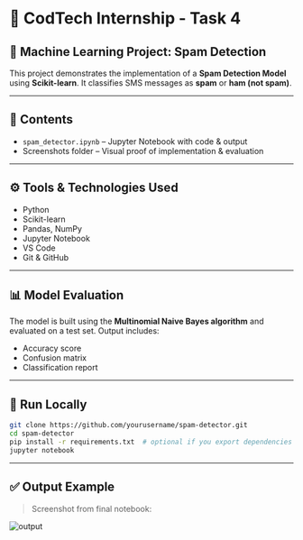
# 📌 CodTech Internship - Task 4

## 🧠 Machine Learning Project: Spam Detection

This project demonstrates the implementation of a **Spam Detection Model** using **Scikit-learn**. It classifies SMS messages as **spam** or **ham (not spam)**.

---

## 📂 Contents

- `spam_detector.ipynb` – Jupyter Notebook with code & output
- Screenshots folder – Visual proof of implementation & evaluation

---

## ⚙️ Tools & Technologies Used

- Python
- Scikit-learn
- Pandas, NumPy
- Jupyter Notebook
- VS Code
- Git & GitHub

---

## 📊 Model Evaluation

The model is built using the **Multinomial Naive Bayes algorithm** and evaluated on a test set. Output includes:
- Accuracy score
- Confusion matrix
- Classification report

---

## 🚀 Run Locally

```bash
git clone https://github.com/yourusername/spam-detector.git
cd spam-detector
pip install -r requirements.txt  # optional if you export dependencies
jupyter notebook
```

---

## ✅ Output Example

> Screenshot from final notebook:

![output](screenshots/output_accuracy.png)
